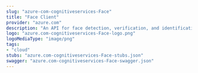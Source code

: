 ```yaml
---
slug: "azure-com-cognitiveservices-Face"
title: "Face Client"
provider: "azure.com"
description: "An API for face detection, verification, and identification."
logo: "azure.com-cognitiveservices-Face-logo.png"
logoMediaType: "image/png"
tags:
- "cloud"
stubs: "azure.com-cognitiveservices-Face-stubs.json"
swagger: "azure.com-cognitiveservices-Face-swagger.json"
---
```

